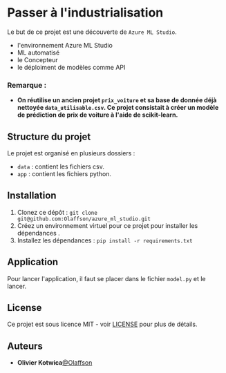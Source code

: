 # Passer à l'industrialisation
Le but de ce projet est une découverte de `Azure ML Studio`.
- l'environnement Azure ML Studio
- ML automatisé
- le Concepteur
- le déploiment de modèles comme API


### Remarque :
- **On réutilise un ancien projet `prix_voiture` et sa base de donnée déjà nettoyée `data_utilisable.csv`. Ce projet consistait à créer un modèle de prédiction de prix de voiture à l'aide de scikit-learn.**


## Structure du projet

Le projet est organisé en plusieurs dossiers :

- `data` : contient les fichiers csv.
- `app` : contient les fichiers python.


## Installation

1. Clonez ce dépôt : `git clone git@github.com:Olaffson/azure_ml_studio.git`
2. Créez un environnement virtuel pour ce projet pour installer les dépendances .
3. Installez les dépendances : `pip install -r requirements.txt`


## Application 

Pour lancer l'application, il faut se placer dans le fichier `model.py` et le lancer.


## License
Ce projet est sous licence MIT - voir [LICENSE](LICENSE) pour plus de détails.


## Auteurs
* **Olivier Kotwica**[@Olaffson](https://github.com/Olaffson)

